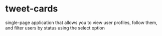# tweet-cards
single-page application that allows you to view user profiles, follow them, and filter users by status using the select option

